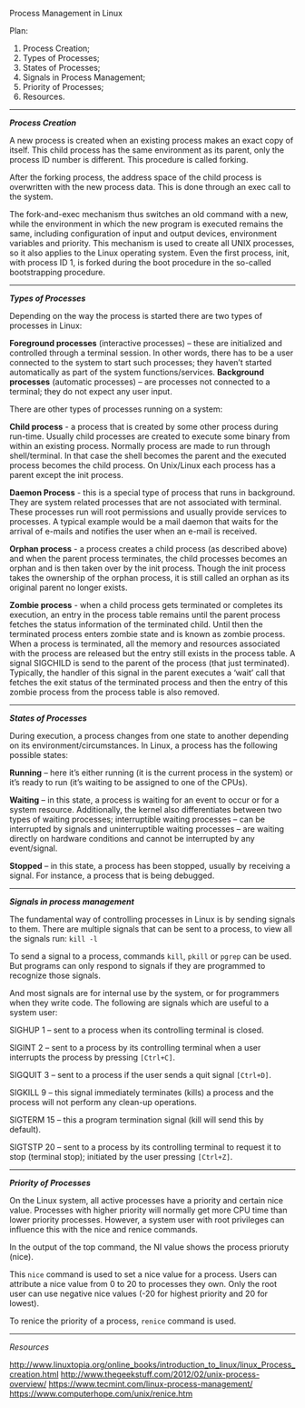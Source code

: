Process Management in Linux

Plan:

1. Process Creation; 
2. Types of Processes;
3. States of Processes; 
3. Signals in Process Management;
4. Priority of Processes;
5. Resources.
_________________________________


***Process Creation***

A new process is created when an existing process makes an exact copy of itself. This child process has the same environment as its parent, only the process ID number is different. This procedure is called forking.

After the forking process, the address space of the child process is overwritten with the new process data. This is done through an exec call to the system.

The fork-and-exec mechanism thus switches an old command with a new, while the environment in which the new program is executed remains the same, including configuration of input and output devices, environment variables and priority. This mechanism is used to create all UNIX processes, so it also applies to the Linux operating system. Even the first process, init, with process ID 1, is forked during the boot procedure in the so-called bootstrapping procedure.


_________________________________
***Types of Processes***

Depending on the way the process is started there are two types of processes in Linux:

**Foreground processes** (interactive processes) – these are initialized and controlled through a terminal session. In other words, there has to be a user connected to the system to start such processes; they haven’t started automatically as part of the system functions/services.
**Background processes** (automatic processes) – are processes not connected to a terminal; they do not expect any user input.


There are other types of processes running on a system:

**Child process** - a process that is created by some other process during run-time. 
Usually child processes are created to execute some binary from within an existing process. 
Normally process are made to run through shell/terminal. 
In that case the shell becomes the parent and the executed process becomes the child process. 
On Unix/Linux each process has a parent except the init process.


**Daemon Process** - this is a special type of process that runs in background. 
They are system related processes that are not associated with terminal. 
These processes run will root permissions and usually provide services to processes. 
A typical example would be a mail daemon that waits for the arrival of e-mails and notifies the user when an e-mail is received.


**Orphan process** - a process creates a child process (as described above) and when the parent process terminates, the child processes becomes an orphan and is then taken over by the init process. 
Though the init process takes the ownership of the orphan process, it is still called an orphan as its original parent no longer exists.


**Zombie process** - when a child process gets terminated or completes its execution, an entry in the process table remains until the parent process fetches the status information of the terminated child. 
Until then the terminated process enters zombie state and is known as zombie process.  
When a process is terminated, all the memory and resources associated with the process are released but the entry still exists in the process table.
A signal SIGCHILD is send to the parent of the process (that just terminated). 
Typically, the handler of this signal in the parent executes a ‘wait’ call that fetches the exit status of the terminated process and then the entry of this zombie process from the process table is also removed.

_________________________________

***States of Processes***

During execution, a process changes from one state to another depending on its environment/circumstances. In Linux, a process has the following possible states:

**Running** – here it’s either running (it is the current process in the system) or it’s ready to run (it’s waiting to be assigned to one of the CPUs).


**Waiting** – in this state, a process is waiting for an event to occur or for a system resource. Additionally, the kernel also differentiates between two types of waiting processes; interruptible waiting processes – can be interrupted by signals and uninterruptible waiting processes – are waiting directly on hardware conditions and cannot be interrupted by any event/signal.


**Stopped** – in this state, a process has been stopped, usually by receiving a signal. For instance, a process that is being debugged.

________________________________

 ***Signals in process management***
 
 The fundamental way of controlling processes in Linux is by sending signals to them. There are multiple signals that can  be sent to a process, to view all the signals run: ```kill -l```
 
 To send a signal to a process, commands ```kill```, ```pkill``` or ```pgrep``` can be used. But programs can only respond to signals if they are programmed to recognize those signals.

And most signals are for internal use by the system, or for programmers when they write code. The following are signals which are useful to a system user:

SIGHUP 1 – sent to a process when its controlling terminal is closed.


SIGINT 2 – sent to a process by its controlling terminal when a user interrupts the process by pressing  ```[Ctrl+C]```.


SIGQUIT 3 – sent to a process if the user sends a quit signal ```[Ctrl+D]```.


SIGKILL 9 – this signal immediately terminates (kills) a process and the process will not perform any clean-up operations.


SIGTERM 15 – this a program termination signal (kill will send this by default).


SIGTSTP 20 – sent to a process by its controlling terminal to request it to stop (terminal stop); initiated by the user pressing ```[Ctrl+Z]```.


________________________________

***Priority of Processes***

On the Linux system, all active processes have a priority and certain nice value. 
Processes with higher priority will normally get more CPU time than lower priority processes.
However, a system user with root privileges can influence this with the nice and renice commands.

In the output of the top command, the NI value shows the process prioruty (nice).

This ```nice``` command is used to set a nice value for a process. Users can attribute a nice value from 0 to 20 to processes they own.
Only the root user can use negative nice values (-20 for highest priority and 20 for lowest).

To renice the priority of a process, ```renice``` command is used.

_________________________________
*Resources*

http://www.linuxtopia.org/online_books/introduction_to_linux/linux_Process_creation.html
http://www.thegeekstuff.com/2012/02/unix-process-overview/
https://www.tecmint.com/linux-process-management/
https://www.computerhope.com/unix/renice.htm
